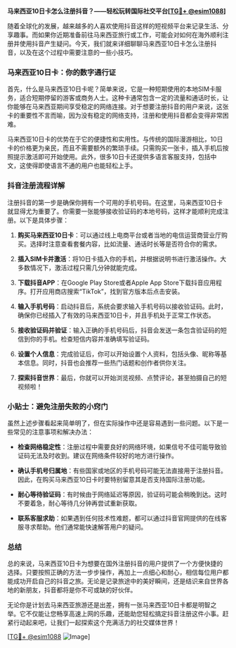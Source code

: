 **马来西亚10日卡怎么注册抖音？——轻松玩转国际社交平台[[TG💪+ @esim1088](https://t.me/s/esim1088)]**

随着全球化的发展，越来越多的人喜欢使用抖音这样的短视频平台来记录生活、分享趣事。而如果你近期准备前往马来西亚旅行或工作，可能会对如何在海外顺利注册并使用抖音产生疑问。今天，我们就来详细聊聊马来西亚10日卡怎么注册抖音，以及在这个过程中需要注意的一些小技巧。

### 马来西亚10日卡：你的数字通行证

首先，什么是马来西亚10日卡呢？简单来说，它是一种短期使用的本地SIM卡服务，适合短期停留的游客或商务人士。这种卡通常包含一定的流量和通话时长，让你能够在马来西亚期间享受稳定的网络连接。对于想要注册抖音的用户来说，这张卡的重要性不言而喻，因为没有稳定的网络支持，注册和使用抖音都会变得非常困难。

马来西亚10日卡的优势在于它的便捷性和实用性。与传统的国际漫游相比，10日卡的价格更为亲民，而且不需要额外的繁琐手续。只需购买一张卡，插入手机后按照提示激活即可开始使用。此外，很多10日卡还提供多语言客服支持，包括中文，这使得即使语言不通的用户也能轻松上手。

### 抖音注册流程详解

注册抖音的第一步是确保你拥有一个可用的手机号码。在这里，马来西亚10日卡就显得尤为重要了。你需要一张能够接收验证码的本地号码，这样才能顺利完成注册。以下是具体步骤：

1. **购买马来西亚10日卡**：可以通过线上电商平台或者当地的电信运营商营业厅购买。选择时注意查看套餐内容，比如流量、通话时长等是否符合你的需求。
   
2. **插入SIM卡并激活**：将10日卡插入你的手机，并根据说明书进行激活操作。大多数情况下，激活过程只需几分钟就能完成。

3. **下载抖音APP**：在Google Play Store或者Apple App Store下载抖音应用程序。打开应用商店搜索“TikTok”，找到官方版本后点击安装。

4. **输入手机号码**：启动抖音后，系统会要求输入手机号码以接收验证码。此时，确保你已经插入了有效的马来西亚10日卡，并且手机处于正常工作状态。

5. **接收验证码并验证**：输入正确的手机号码后，抖音会发送一条包含验证码的短信到你的手机。检查短信内容并准确填写验证码。

6. **设置个人信息**：完成验证后，你可以开始设置个人资料，包括头像、昵称等基本信息。同时，抖音也会推荐一些热门话题和创作者供你关注。

7. **探索抖音世界**：最后，你就可以开始浏览视频、点赞评论，甚至拍摄自己的短视频啦！

### 小贴士：避免注册失败的小窍门

虽然上述步骤看起来简单明了，但在实际操作中还是容易遇到一些问题。以下是一些常见的注意事项和解决办法：

- **检查网络稳定性**：注册过程中需要良好的网络环境，如果信号不佳可能导致验证码无法及时收到。建议在网络条件较好的地方进行操作。
  
- **确认手机号归属地**：有些国家或地区的手机号码可能无法直接用于注册抖音。因此，在购买马来西亚10日卡时要特别留意其是否支持国际注册功能。

- **耐心等待验证码**：有时候由于网络延迟等原因，验证码可能会稍晚到达。这时不要着急，耐心等待几分钟再尝试重新获取。

- **联系客服求助**：如果遇到任何技术性难题，都可以通过抖音官网提供的在线客服寻求帮助。他们通常能快速解答用户的疑问。

### 总结

总的来说，马来西亚10日卡为想要在国外注册抖音的用户提供了一个方便快捷的选择。只要按照正确的方法一步步操作，再加上一点细心和耐心，相信每位用户都能成功开启自己的抖音之旅。无论是记录旅途中的美好瞬间，还是结识来自世界各地的新朋友，抖音都将是你不可或缺的好伙伴。

无论你是计划去马来西亚旅游还是出差，拥有一张马来西亚10日卡都是明智之举。它不仅能让您畅享高速上网的乐趣，还能助您轻松搞定抖音注册这件小事。赶紧行动起来吧，让我们一起探索这个充满活力的社交媒体世界！

[[TG💪+ @esim1088](https://t.me/s/esim1088) ![Image](https://i.postimg.cc/4NQfJmqS/Snipaste-2025-05-13-00-14-12.png)]